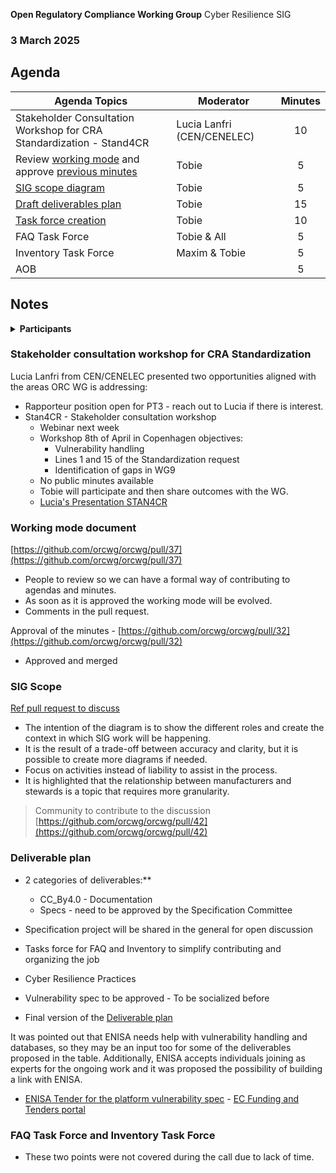  **Open Regulatory Compliance Working Group** Cyber Resilience SIG

###  3 March 2025
##  Agenda
 Agenda Topics | Moderator | Minutes |
| ----- | ----- | :---: |
| Stakeholder Consultation Workshop for CRA Standardization - Stand4CR | Lucia Lanfri (CEN/CENELEC) | 10 |
| Review [working mode](https://github.com/orcwg/orcwg/pull/37) and approve [previous minutes](https://github.com/orcwg/orcwg/pull/32) | Tobie | 5 |
| [SIG scope diagram](https://github.com/orcwg/orcwg/blob/tobie-deliverables-and-tfs/cyber-resilience-sig/README.md#scope) | Tobie | 5 |
| [Draft deliverables plan](https://github.com/orcwg/orcwg/blob/tobie-deliverables-and-tfs/cyber-resilience-sig/README.md#deliverables) | Tobie | 15 |
| [Task force creation](https://github.com/orcwg/orcwg/blob/tobie-deliverables-and-tfs/cyber-resilience-sig/README.md#task-forces) | Tobie | 10 |
| FAQ Task Force | Tobie & All | 5 |
| Inventory Task Force | Maxim & Tobie | 5 |
| AOB | | 5 |

## Notes 
<details>
<summary><b>Participants </b></summary>

* Juan Rico (Eclipse Foundation)  
* Tobie Langel (UnlockOpen/Eclipse Foundation)  
* Daniel Thompson (Tauri / Commons Conservancy)  
* Seth Larson (Python Software Foundation)  
* Timo Perälä (Nokia)  
* Jonne Soininen (Nokia)  
* Roman Zhukov (Red Hat)  
* Jan Westerkamp (iJUG)  
* Marty Haught (Ruby Central)  
* Andrew Katz (Orcro Limited/Bristows LLP)  
* Dick Brooks (Business Cyber Guardian)  
* Maxim Baele, (OWASP)  
* Olle E. Johansson (Edvina/OWASP)  
* Jeremy Stanley (Spec Committee, OpenInfra, SPI)  
* Victor Roland (OBEO)  
* Anne Dickison (FreeBSD Foundation)  
* Vicky Risk (ISC)  
* Alistair Woodman (EEF)  
* Daniel Dilger (Mercedes-Benz Tech Innovation)  
* Salve J. Nilsen (CPANSec)  
* Simon Phipps (SWH)  
* Dirk-Willem van Gulik (Apache Software Foundation)  
* Thierry Carrez (OpenInfra Foundation)  
* Seth Larson  
* Ria Ferrel Schalnat  
* Pierre Pochery (FreeBSD Foundation)  
* Lucia Lanfri (CEN/CENELEC)  
* Alberto Pianon (Array)
</details>

### Stakeholder consultation workshop for CRA Standardization

Lucia Lanfri from CEN/CENELEC presented two opportunities aligned with the areas ORC WG is addressing:
- Rapporteur position open for PT3 \- reach out to Lucia if there is interest.  
- Stan4CR \- Stakeholder consultation workshop  
  - Webinar next week  
  - Workshop 8th of April in Copenhagen objectives:  
    - Vulnerability handling  
    - Lines 1 and 15 of the Standardization request  
    - Identification of gaps in WG9  
  - No public minutes available  
  - Tobie will participate and then share outcomes with the WG.
  - [Lucia's Presentation STAN4CR](https://github.com/user-attachments/files/19148895/ORC_presentation_STAN4CR.pdf)

### **Working mode document** 
[https://github.com/orcwg/orcwg/pull/37](https://github.com/orcwg/orcwg/pull/37)

* People to review so we can have a formal way of contributing to agendas and minutes.  
* As soon as it is approved the working mode will be evolved.  
* Comments in the pull request.

Approval of the minutes \- [https://github.com/orcwg/orcwg/pull/32](https://github.com/orcwg/orcwg/pull/32)

* Approved and merged

### SIG Scope  
[Ref pull request to discuss](https://github.com/orcwg/orcwg/blob/tobie-deliverables-and-tfs/cyber-resilience-sig/README.md) 

- The intention of the diagram is to show the different roles and create the context in which SIG work will be happening.
- It is the result of a trade-off between accuracy and clarity, but it is possible to create more diagrams if needed.
- Focus on activities instead of liability to assist in the process.  
- It is highlighted that the relationship between manufacturers and stewards is a topic that requires more granularity.

> Community to contribute to the discussion [https://github.com/orcwg/orcwg/pull/42](https://github.com/orcwg/orcwg/pull/42)

### **Deliverable plan**
  
- 2 categories of deliverables:**  
  - CC\_By4.0 \- Documentation  
  - Specs \- need to be approved by the Specification Committee  
- Specification project will be shared in the general for open discussion
- Tasks force for FAQ and Inventory to simplify contributing and organizing the job
- Cyber Resilience Practices 

- Vulnerability spec to be approved \- To be socialized before
- Final version of the [Deliverable plan](https://github.com/orcwg/orcwg/tree/main/cyber-resilience-sig#deliverables)

It was pointed out that ENISA needs help with vulnerability handling and databases, so they may be an input too for some of the deliverables proposed in the table. Additionally, ENISA accepts individuals joining as experts for the ongoing work and it was proposed the possibility of building a link with ENISA.

- [ENISA Tender for the platform vulnerability spec](https://enisa.europa.eu/procurement/implementation-of-the-single-reporting-platform) \- [EC Funding and Tenders portal](https://ec.europa.eu/info/funding-tenders/opportunities/portal/screen/opportunities/tender-details/46439658-5635-4465-ae7d-0a40e6e8e546-PIN?isExactMatch=true&status=31094501,31094502&order=DESC&pageNumber=1&pageSize=10&sortBy=startDate)   

### FAQ Task Force and Inventory Task Force 
- These two points were not covered during the call due to lack of time.
